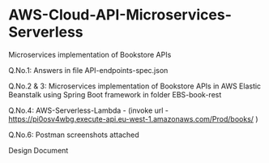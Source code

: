 # AWS-Cloud-API-Microservices-Serverless

Microservices implementation of Bookstore APIs 

Q.No.1: Answers in file API-endpoints-spec.json

Q.No.2 & 3: Microservices implementation of Bookstore APIs in AWS Elastic Beanstalk using Spring Boot framework in folder EBS-book-rest

Q.No.4: AWS-Serverless-Lambda - (invoke url - https://pi0osv4wbg.execute-api.eu-west-1.amazonaws.com/Prod/books/ ) 

Q.No.6: Postman screenshots attached

Design Document